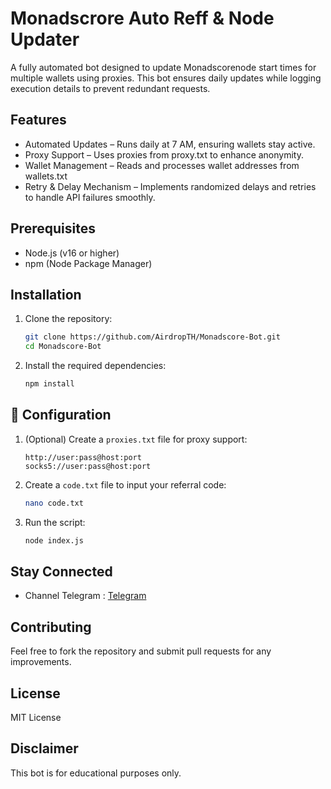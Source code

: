 # Monadscrore Auto Reff & Node Updater
A fully automated bot designed to update Monadscorenode start times for multiple wallets using proxies. This bot ensures daily updates while logging execution details to prevent redundant requests.

## Features

- Automated Updates – Runs daily at 7 AM, ensuring wallets stay active.
- Proxy Support – Uses proxies from proxy.txt to enhance anonymity.
- Wallet Management – Reads and processes wallet addresses from wallets.txt
- Retry & Delay Mechanism – Implements randomized delays and retries to handle API failures smoothly.

## Prerequisites

- Node.js (v16 or higher)
- npm (Node Package Manager)


## Installation

1. Clone the repository:
    ```sh
    git clone https://github.com/AirdropTH/Monadscore-Bot.git
    cd Monadscore-Bot
    ```

2. Install the required dependencies:
    ```sh
    npm install
    ```

## 📝 Configuration

1. (Optional) Create a `proxies.txt` file for proxy support:
    ```
    http://user:pass@host:port
    socks5://user:pass@host:port
    ```

2. Create a `code.txt` file to input your referral code:
    ```sh
    nano code.txt
    ```
5. Run the script:
    ```sh
    node index.js
    ```

## Stay Connected

- Channel Telegram : [Telegram](https://t.me/AirdropToolkitHub)

## Contributing

Feel free to fork the repository and submit pull requests for any improvements.

## License

MIT License

## Disclaimer

This bot is for educational purposes only.


